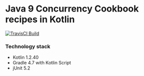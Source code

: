 Java 9 Concurrency Cookbook recipes in Kotlin
=============

[![TravisCI Build](https://travis-ci.org/hiper2d/java9-concurrency-cookbook.svg)](https://travis-ci.org/hiper2d/java9-concurrency-cookbook)

### Technology stack
* Kotlin 1.2.40
* Gradle 4.7 with Kotlin Script
* jUnit 5.2
